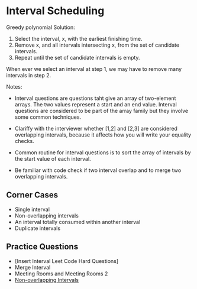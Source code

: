 # Interval Scheduling


Greedy polynomial Solution:

1. Select the interval, x, with the earliest finishing time.
2. Remove x, and all intervals intersecting x, from the set of candidate intervals.
3. Repeat until the set of candidate intervals is empty.

When ever we select an interval at step 1, we may have to remove many intervals in step 2.



Notes:

- Interval questions are questions taht give an array of two-element arrays.
The two values represent a start and an end value. Interval questions are considered to be
part of the array family but they involve some common techniques.


- Clariffy with the interviewer whether [1,2] and [2,3] are considered overlapping intervals, because it
affects how you will write your equality checks.


- Common routine for interval questions is to sort the array of intervals by 
the start value of each interval.
- Be familiar with code check if two interval overlap and to merge two overlapping intervals.

## Corner Cases
- Single interval
- Non-overlapping intervals
- An interval totally consumed within another interval
- Duplicate intervals

## Practice Questions
- [Insert Interval Leet Code Hard Questions]
- Merge Interval
- Meeting Rooms and Meeting Rooms 2
- [Non-overlapping Intervals](https://leetcode.com/problems/non-overlapping-intervals/discuss/)
